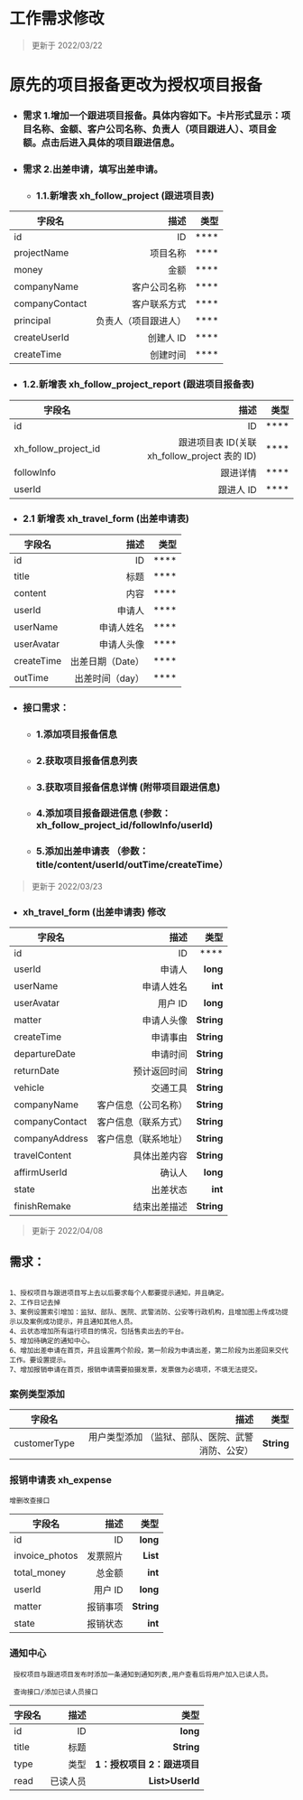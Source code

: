 # 工作需求修改


> 更新于 2022/03/22

# 原先的项目报备更改为授权项目报备

- ### 需求 1.增加一个跟进项目报备。具体内容如下。卡片形式显示：项目名称、金额、客户公司名称、负责人（项目跟进人）、项目金额。点击后进入具体的项目跟进信息。
- ### 需求 2.出差申请，填写出差申请。

  - ### 1.1.新增表 xh_follow_project (跟进项目表)
  
| 字段名          |        描述 |       类型 |
| --------------- | ----------: | ---------: |
| id              |          ID |   **** |
| projectName              |          项目名称 |   **** |
| money              |          金额 |   **** |
| companyName              |          客户公司名称 |   **** |
| companyContact              |          客户联系方式 |   **** |
| principal              |          负责人（项目跟进人） |   **** |
| createUserId              |          创建人 ID  |   **** |
| createTime              |          创建时间 |   **** |

  - ### 1.2.新增表 xh_follow_project_report (跟进项目报备表)
  
  
| 字段名          |        描述 |       类型 |
| --------------- | ----------: | ---------: |
| id              |          ID |   **** |
| xh_follow_project_id              |          跟进项目表 ID(关联 xh_follow_project 表的 ID)  |   **** |
| followInfo              |          跟进详情 |   **** |
| userId              |          跟进人 ID |   **** |


- ### 2.1 新增表 xh_travel_form (出差申请表)
  
| 字段名          |        描述 |       类型 |
| --------------- | ----------: | ---------: |
| id              |          ID |   **** |
| title              |          标题 |   **** |
| content              |          内容 |   **** |
| userId              |          申请人 |   **** |
| userName              |          申请人姓名 |   **** |
| userAvatar              |          申请人头像 |   **** |
| createTime              |          出差日期（Date） |   **** |
| outTime              |          出差时间（day） |   **** |
  


- ### 接口需求：
  - ### 1.添加项目报备信息
  - ### 2.获取项目报备信息列表
  - ### 3.获取项目报备信息详情 (附带项目跟进信息)
  - ### 4.添加项目报备跟进信息 (参数：xh_follow_project_id/followInfo/userId)
  - ### 5.添加出差申请表 （参数：title/content/userId/outTime/createTime）

> 更新于 2022/03/23

- ### xh_travel_form (出差申请表) 修改
 
  
| 字段名          |        描述 |       类型 |
| --------------- | ----------: | ---------: |
| id              |          ID |   **** |
| userId  |    申请人 |   **long** |
| userName     |      申请人姓名 |    **int** |
| userAvatar          |     用户 ID |   **long** |
| matter          |    申请人头像 | **String** |
| createTime           |    申请事由 |    **String** |
| departureDate           |    申请时间 |    **String** |
| returnDate           |    预计返回时间 |    **String** |
| vehicle           |    交通工具 |    **String** |
| companyName           |    客户信息（公司名称） |    **String** |
| companyContact           |    客户信息（联系方式）  |    **String** |
| companyAddress           |    客户信息（联系地址） |    **String** |
| travelContent           |    具体出差内容 |    **String** |
| affirmUserId           |    确认人 |    **long** |
| state           |    出差状态 |    **int** |
| finishRemake           |    结束出差描述 |    **String** |



> 更新于 2022/04/08

## 需求：

```

1、授权项目与跟进项目写上去以后要求每个人都要提示通知，并且确定。
2、工作日记去掉
3、案例设置索引增加：监狱、部队、医院、武警消防、公安等行政机构，且增加图上传成功提示以及案例成功提示，并且通知其他人员。
4、云状态增加所有运行项目的情况，包括售卖出去的平台。
5、增加待确定的通知中心。
6、增加出差申请在首页，并且设置两个阶段，第一阶段为申请出差，第二阶段为出差回来交代工作。要设置提示。
7、增加报销申请在首页，报销申请需要拍摄发票，发票做为必填项，不填无法提交。

```

### 案例类型添加

| 字段名          |        描述 |       类型 |
| --------------- | ----------: | ---------: |
| customerType    |    用户类型添加 （监狱、部队、医院、武警消防、公安） |   **String** |

### 报销申请表 xh_expense  

	增删改查接口

| 字段名          |        描述 |       类型 |
| --------------- | ----------: | ---------: |
| id              |          ID |   **long** |
| invoice_photos  |    发票照片 |   **List** |
| total_money     |      总金额 |    **int** |
| userId          |     用户 ID |   **long** |
| matter          |    报销事项 | **String** |
| state           |    报销状态 |    **int** |


### 通知中心
     授权项目与跟进项目发布时添加一条通知到通知列表,用户查看后将用户加入已读人员。
	 
	 查询接口/添加已读人员接口

| 字段名          |        描述 |       类型 |
| --------------- | ----------: | ---------: |
| id              |          ID |   **long** |
| title           |        标题 | **String** |
| type           |        类型 | **1：授权项目  2：跟进项目** |
| read           |        已读人员 | **List>UserId** |












